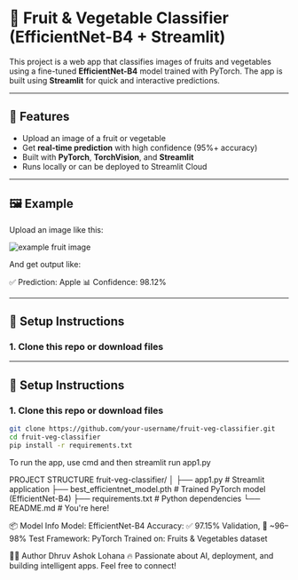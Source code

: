 # 🍎 Fruit & Vegetable Classifier (EfficientNet-B4 + Streamlit)

This project is a web app that classifies images of fruits and vegetables using a fine-tuned **EfficientNet-B4** model trained with PyTorch. The app is built using **Streamlit** for quick and interactive predictions.

---

## 🚀 Features

- Upload an image of a fruit or vegetable
- Get **real-time prediction** with high confidence (95%+ accuracy)
- Built with **PyTorch**, **TorchVision**, and **Streamlit**
- Runs locally or can be deployed to Streamlit Cloud

---

## 🖼️ Example

Upload an image like this:

![example fruit image](https://upload.wikimedia.org/wikipedia/commons/1/15/Red_Apple.jpg)

And get output like:

✅ Prediction: Apple
📊 Confidence: 98.12%


---

## 🔧 Setup Instructions

### 1. Clone this repo or download files

---

## 🔧 Setup Instructions

### 1. Clone this repo or download files

```bash
git clone https://github.com/your-username/fruit-veg-classifier.git
cd fruit-veg-classifier
pip install -r requirements.txt
```

To run the app, use cmd and then
streamlit run app1.py


PROJECT STRUCTURE
fruit-veg-classifier/
│
├── app1.py                  # Streamlit application
├── best_efficientnet_model.pth  # Trained PyTorch model (EfficientNet-B4)
├── requirements.txt         # Python dependencies
└── README.md                # You're here!



📦 Model Info
Model: EfficientNet-B4
Accuracy: ✅ 97.15% Validation, 🧪 ~96–98% Test
Framework: PyTorch
Trained on: Fruits & Vegetables dataset

👨‍💻 Author
Dhruv Ashok Lohana
🔥 Passionate about AI, deployment, and building intelligent apps.
Feel free to connect!
